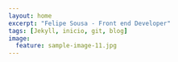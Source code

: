 ```yaml
---
layout: home
excerpt: "Felipe Sousa - Front end Developer"
tags: [Jekyll, inicio, git, blog]
image:
  feature: sample-image-11.jpg
---
```


